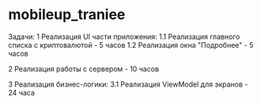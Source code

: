 # mobileup_traniee

Задачи:
1 Реализация UI части приложения:
1.1 Реализация главного списка с криптовалютой -  5 часов
1.2 Реализация окна "Подробнее" - 5 часов

2 Реализация работы с сервером - 10 часов

3 Реализация бизнес-логики:
3.1 Реализация ViewModel для экранов - 24 часа
